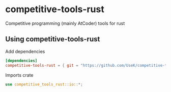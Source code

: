 # competitive-tools-rust
Competitive programming (mainly AtCoder) tools for rust



## Using competitive-tools-rust
Add dependencies
```Cargo.toml
[dependencies]
competitive-tools-rust = { git = "https://github.com/UseK/competitive-tools-rust.git"}
```

Imports crate
```hoge.rs
use competitive_tools_rust::io::*;
```
